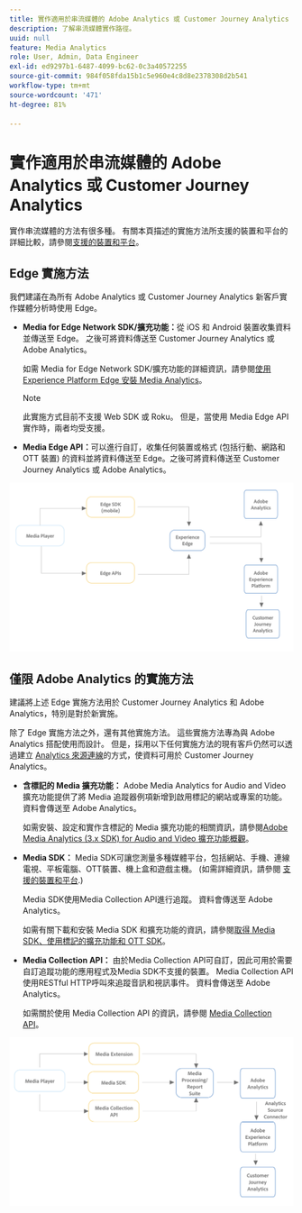 ```yaml
---
title: 實作適用於串流媒體的 Adobe Analytics 或 Customer Journey Analytics
description: 了解串流媒體實作路徑。
uuid: null
feature: Media Analytics
role: User, Admin, Data Engineer
exl-id: ed9297b1-6487-4099-bc62-0c3a40572255
source-git-commit: 984f058fda15b1c5e960e4c8d8e2378308d2b541
workflow-type: tm+mt
source-wordcount: '471'
ht-degree: 81%

---
```


# 實作適用於串流媒體的 Adobe Analytics 或 Customer Journey Analytics

實作串流媒體的方法有很多種。 有關本頁描述的實施方法所支援的裝置和平台的詳細比較，請參閱[支援的裝置和平台](/help/getting-started/supported-devices.md)。

## Edge 實施方法

我們建議在為所有 Adobe Analytics 或 Customer Journey Analytics 新客戶實作媒體分析時使用 Edge。

* **Media for Edge Network SDK/擴充功能：**&#x200B;從 iOS 和 Android 裝置收集資料並傳送至 Edge。 之後可將資料傳送至 Customer Journey Analytics 或 Adobe Analytics。

  如需 Media for Edge Network SDK/擴充功能的詳細資訊，請參閱[使用 Experience Platform Edge 安裝 Media Analytics](/help/implementation/edge/implementation-edge.md)。

  >[!NOTE]
  >
  >此實施方式目前不支援 Web SDK 或 Roku。 但是，當使用 Media Edge API 實作時，兩者均受支援。

* **Media Edge API：**&#x200B;可以進行自訂，收集任何裝置或格式 (包括行動、網路和 OTT 裝置) 的資料並將資料傳送至 Edge。之後可將資料傳送至 Customer Journey Analytics 或 Adobe Analytics。

  <!-- For more information about the Media Edge API, see (link to John's docs when they're ready) -->

![CJA 工作流程](assets/cja-implementation.png)

## 僅限 Adobe Analytics 的實施方法

建議將上述 Edge 實施方法用於 Customer Journey Analytics 和 Adobe Analytics，特別是對於新實施。

除了 Edge 實施方法之外，還有其他實施方法。 這些實施方法專為與 Adobe Analytics 搭配使用而設計。 但是，採用以下任何實施方法的現有客戶仍然可以透過建立 [Analytics 來源連線](https://experienceleague.adobe.com/docs/experience-platform/sources/ui-tutorials/create/adobe-applications/analytics.html?lang=zh-Hant)的方式，使資料可用於 Customer Journey Analytics。

* **含標記的 Media 擴充功能：** Adobe Media Analytics for Audio and Video 擴充功能提供了將 Media 追蹤器例項新增到啟用標記的網站或專案的功能。資料會傳送至 Adobe Analytics。

  如需安裝、設定和實作含標記的 Media 擴充功能的相關資訊，請參閱[Adobe Media Analytics (3.x SDK) for Audio and Video 擴充功能概觀](https://experienceleague.adobe.com/docs/experience-platform/tags/extensions/client/media-analytics-3x/overview.html)。

* **Media SDK：**  Media SDK可讓您測量多種媒體平台，包括網站、手機、連線電視、平板電腦、OTT裝置、機上盒和遊戲主機。 (如需詳細資訊，請參閱 [支援的裝置和平台](/help/getting-started/supported-devices.md).)

  Media SDK使用Media Collection API進行追蹤。 資料會傳送至 Adobe Analytics。

  如需有關下載和安裝 Media SDK 和擴充功能的資訊，請參閱[取得 Media SDK、使用標記的擴充功能和 OTT SDK](/help/getting-started/download-sdks.md)。

* **Media Collection API：** 由於Media Collection API可自訂，因此可用於需要自訂追蹤功能的應用程式及Media SDK不支援的裝置。 Media Collection API使用RESTful HTTP呼叫來追蹤音訊和視訊事件。 資料會傳送至 Adobe Analytics。

  如需關於使用 Media Collection API 的資訊，請參閱 [Media Collection API](media-collection-api/mc-api-overview.md)。


![Analytics 工作流程](assets/analytics-implementation.png)

<!--
(Not sure if we need the following paragraph and graphic. Paragraph is somewhat redundant with the intro paragraph of this article)
Choose the implementation method depending on the supported platforms. Some players are not supported by the Media SDKs or the Adobe Experience Platform Media Extensions. The Media Collection APIs provide a way to support those players. For information on supported devices, see [Supported devices and platforms](/help/getting-started/supported-devices.md).

![Media Flow](media-sdk/assets/choose-media-flow2.png)
-->
